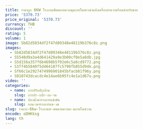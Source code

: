 ```yaml
---
title: ราคาถูก 6KW โรงงานซัพพลายควบคุมภายในซาวน่าแห้งเครื่องทําความร้อนสําหรับขาย
price: '5370.73'
price_original: '5370.73'
currency: THB
discount: ''
rating: 5
volume: 1
image: Sb82d5834df2f47d89348e48119b376c8z.png
images:
  - Sb82d5834df2f47d89348e48119b376c8z.png
  - S5548d9a3a4d641429a9e3b00cf0e5a8db.jpg
  - S5d156a357f6b4698b5f02e6c5a6cd9772.png
  - S3ff4b5840f5d464187fc5790fb855d94k.png
  - Sf66c1e2927474996901845bfacb81f96y.png
  - S010743dcacdc4e14ae6b95fc4e1a1d67u.png
video: ''
categories:
  - name: การปรับปรุงบ้าน
    slug: การปร-บปร-งบ-าน
  - name: ห้องน้ำตารางการแข่งขัน
    slug: องน-ำตารางการแข-งข
slug: ราคาถ-6kw-โรงงานซ-พพลายควบค-มภายในซาวน
encode: oDHKksg
lang: th
---
```

  
